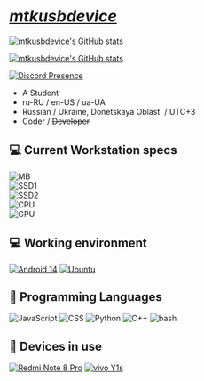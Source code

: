 # _<ins>[mtkusbdevice](https://mtk.dest4590.lol)</ins>_
[![mtkusbdevice's GitHub stats](https://github-readme-stats.vercel.app/api?username=mtkusbdevice&show_icons=true&theme=catppuccin_mocha&border_radius=12&hide_border=true)](https://github.com/mtkusbdevice)

[![mtkusbdevice's GitHub stats](https://github-readme-stats.vercel.app/api/top-langs?username=mtkusbdevice&layout=compact&show_icons=true&theme=catppuccin_mocha&border_radius=12&hide_border=true)](https://github.com/mtkusbdevice)
 
[![Discord Presence](https://lanyard.cnrad.dev/api/935607522927198252)](https://discord.com/users/935607522927198252)

- A Student
- ru-RU / en-US / ua-UA
- Russian / Ukraine, Donetskaya Oblast' / UTC+3
- Coder / ~~Developer~~

## 💻 Current Workstation specs
![MB](https://img.shields.io/badge/Gigabyte-A520M_K-cba6f7?style=for-the-badge&logoColor=cdd6f4&labelColor=1e1e2e)
<br>
![SSD1](https://img.shields.io/badge/Netac-Basic_512GB-cba6f7?style=for-the-badge&logoColor=cdd6f4&labelColor=1e1e2e)
<br>
![SSD2](https://img.shields.io/badge/KIOXIA-Exceria_480GB-cba6f7?style=for-the-badge&logoColor=cdd6f4&labelColor=1e1e2e)
<br>
![CPU](https://img.shields.io/badge/AMD-Ryzen_5_5500-cba6f7?style=for-the-badge&logoColor=cdd6f4&labelColor=1e1e2e)
<br> 
![GPU](https://img.shields.io/badge/ASUS-Radeon_Dual_RX_6500XT_OC_4GB-cba6f7?style=for-the-badge&logoColor=cdd6f4&labelColor=1e1e2e)

## 💻 Working environment
[![Android 14](https://img.shields.io/badge/Android%2014%20QPR2-3ddc84?style=flat-square&logo=android&logoColor=ffffff)](https://www.android.com/android-14/)
[![Ubuntu](https://img.shields.io/badge/Ubuntu%2024.04%20LTS-E95420?style=flat-square&logo=ubuntu&logoColor=ffffff)](https://ubuntu.com/desktop/)

## 🌱 Programming Languages
![JavaScript](https://img.shields.io/badge/-JavaScript-f0db4f?style=flat-square&logo=javascript&logoColor=000)
![CSS](https://img.shields.io/badge/-CSS-264de4?style=flat-square&logo=css3&logoColor=fff)
![Python](https://img.shields.io/badge/-Python-3776ab?style=flat-square&logo=python&logoColor=fff)
![C++](https://img.shields.io/badge/-C++-blue?style=flat-square&logo=cplusplus&logoColor=fff)
![bash](https://img.shields.io/badge/-bash-4eaa25?style=flat-square&logo=gnu%20bash&logoColor=fff)

## 📱 Devices in use
[![Redmi Note 8 Pro](https://img.shields.io/badge/-Redmi%20Note%208%20Pro-orange?style=flat-square&logo=xiaomi&logoColor=ffffff)](https://www.mi.com/ru/redmi-note-8-pro/)
[![vivo Y1s](https://img.shields.io/badge/-vivo%20Y1s-blue?style=flat-square&logo=android&logoColor=ffffff)](https://vivo.com)
